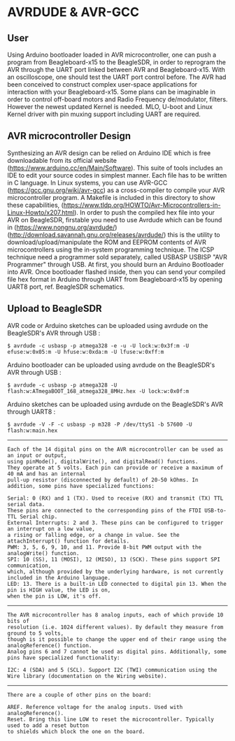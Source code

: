 
# AVRDUDE & AVR-GCC

## User
Using Arduino bootloader loaded in AVR microcontroller, one can push a program from Beagleboard-x15 to the BeagleSDR, in order to reprogram the AVR through the UART port linked between AVR and Beagleboard-x15. With an oscilloscope, one should test the UART port control before. The AVR had been conceived to construct complex user-space applications for interaction with your Beagleboard-x15. Some plans can be imaginable in order to control off-board motors and Radio Frequency de/modulator, filters. However the newest updated Kernel is needed. MLO, U-boot and Linux Kernel driver with pin muxing support including UART are required.

## AVR microcontroller Design
Synthesizing an AVR design can be relied on Arduino IDE which is free downloadable from its official website (https://www.arduino.cc/en/Main/Software). This suite of tools includes an IDE to edit your source codes in simplest manner. Each file has to be written in C language. In Linux systems, you can use AVR-GCC (https://gcc.gnu.org/wiki/avr-gcc) as a cross-compiler to compile your AVR microcontroller program. A Makefile is included in this directory to show these capabilities, (https://www.tldp.org/HOWTO/Avr-Microcontrollers-in-Linux-Howto/x207.html). In order to push the compiled hex file into your AVR on BeagleSDR, firstable you need to use Avrdude which can be found in (https://www.nongnu.org/avrdude/) (http://download.savannah.gnu.org/releases/avrdude/) this is the utility to download/upload/manipulate the ROM and EEPROM contents of AVR microcontrollers using the in-system programming technique. The ICSP technique need a programmer sold separately, called USBASP USBISP "AVR Programmer" through USB. At first, you should burn an Arduino Bootloader into AVR. Once bootloader flashed inside, then you can send your compiled file hex format in Arduino through UART from Beagleboard-x15 by opening UART8 port, ref. BeagleSDR schematics.

## Upload to BeagleSDR
AVR code or Arduino sketches can be uploaded using avrdude on the BeagleSDR's AVR through USB :

	$ avrdude -c usbasp -p atmega328 -e -u -U lock:w:0x3f:m -U efuse:w:0x05:m -U hfuse:w:0xda:m -U lfuse:w:0xff:m

Arduino bootloader can be uploaded using avrdude on the BeagleSDR's AVR through USB :

	$ avrdude -c usbasp -p atmega328 -U flash:w:ATmegaBOOT_168_atmega328_8MHz.hex -U lock:w:0x0f:m

Arduino sketches can be uploaded using avrdude on the BeagleSDR's AVR through UART8 :

	$ avrdude -V -F -c usbasp -p m328 -P /dev/ttyS1 -b 57600 -U flash:w:main.hex

------
	
	Each of the 14 digital pins on the AVR microcontroller can be used as an input or output, 
	using pinMode(), digitalWrite(), and digitalRead() functions. 
	They operate at 5 volts. Each pin can provide or receive a maximum of 40 mA and has an internal 
	pull-up resistor (disconnected by default) of 20-50 kOhms. In addition, some pins have specialized functions:

    Serial: 0 (RX) and 1 (TX). Used to receive (RX) and transmit (TX) TTL serial data. 
    These pins are connected to the corresponding pins of the FTDI USB-to-TTL Serial chip.
    External Interrupts: 2 and 3. These pins can be configured to trigger an interrupt on a low value, 
    a rising or falling edge, or a change in value. See the attachInterrupt() function for details.
    PWM: 3, 5, 6, 9, 10, and 11. Provide 8-bit PWM output with the analogWrite() function.
    SPI: 10 (SS), 11 (MOSI), 12 (MISO), 13 (SCK). These pins support SPI communication, 
    which, although provided by the underlying hardware, is not currently included in the Arduino language.
    LED: 13. There is a built-in LED connected to digital pin 13. When the pin is HIGH value, the LED is on, 
    when the pin is LOW, it's off. 
------
	The AVR microcontroller has 8 analog inputs, each of which provide 10 bits of 
	resolution (i.e. 1024 different values). By default they measure from ground to 5 volts, 
	though is it possible to change the upper end of their range using the analogReference() function. 
	Analog pins 6 and 7 cannot be used as digital pins. Additionally, some pins have specialized functionality:

    I2C: 4 (SDA) and 5 (SCL). Support I2C (TWI) communication using the Wire library (documentation on the Wiring website). 
------

	There are a couple of other pins on the board:

    AREF. Reference voltage for the analog inputs. Used with analogReference().
    Reset. Bring this line LOW to reset the microcontroller. Typically used to add a reset button 
    to shields which block the one on the board. 
    
